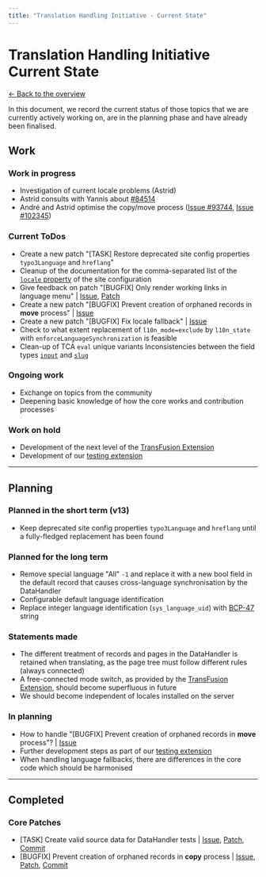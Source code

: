 ```yaml
---
title: "Translation Handling Initiative - Current State"
---
```


# Translation Handling Initiative<br>Current State

[← Back to the overview](https://notes.typo3.org/s/f3ae8fZSD)

In this document, we record the current status of those topics that we are currently actively working on, are in the planning phase and have already been finalised.

## Work

### Work in progress
- Investigation of current locale problems (Astrid)
- Astrid consults with Yannis about [#84514](https://review.typo3.org/c/Packages/TYPO3.CMS/+/84514)
- André and Astrid optimise the copy/move process ([Issue #93744](https://forge.typo3.org/issues/93744), [Issue #102345](https://forge.typo3.org/issues/102345))

### Current ToDos

- Create a new patch "[TASK] Restore deprecated site config properties `typo3Language` and `hreflang`"
- Cleanup of the documentation for the comma-separated list of the [`locale` property](https://docs.typo3.org/m/typo3/reference-coreapi/main/en-us/ApiOverview/SiteHandling/AddLanguages.html#confval-sitehandling-addinglanguages-locale) of the site configuration
- Give feedback on patch "[BUGFIX] Only render working links in language menu" | [Issue](https://forge.typo3.org/issues/103658), [Patch](https://review.typo3.org/c/Packages/TYPO3.CMS/+/84514)
- Create a new patch "[BUGFIX] Prevent creation of orphaned records in **move** process" | [Issue](https://forge.typo3.org/issues/102345)
- Create a new patch "[BUGFIX] Fix locale fallback" | [Issue](https://forge.typo3.org/issues/103887)
- Check to what extent replacement of `l10n_mode=exclude` by `l10n_state` with `enforceLanguageSynchronization` is feasible
- Clean-up of TCA `eval` unique variants Inconsistencies between the field types [`input`](https://docs.typo3.org/m/typo3/reference-tca/main/en-us/ColumnsConfig/Type/Input/Properties/Eval.html#columns-input-properties-eval) and [`slug`](https://docs.typo3.org/m/typo3/reference-tca/main/en-us/ColumnsConfig/Type/Slug/Properties/Eval.html#columns-slug-properties-eval)

### Ongoing work

- Exchange on topics from the community
- Deepening basic knowledge of how the core works and contribution processes

### Work on hold

- Development of the next level of the [TransFusion Extension](https://extensions.typo3.org/extension/transfusion)
- Development of our [testing extension](https://github.com/t3thi/translation-handling)

---

## Planning

### Planned in the short term (v13)

- Keep deprecated site config properties `typo3Language` and `hreflang` until a fully-fledged replacement has been found

### Planned for the long term
- Remove special language "All" `-1` and replace it with a new bool field in the default record that causes cross-language synchronisation by the DataHandler
- Configurable default language identification
- Replace integer language identification (`sys_language_uid`) with [BCP-47](https://www.ietf.org/rfc/bcp/bcp47.html) string

### Statements made

- The different treatment of records and pages in the DataHandler is retained when translating, as the page tree must follow different rules (always connected)
- A free-connected mode switch, as provided by the [TransFusion Extension](https://extensions.typo3.org/extension/transfusion), should become superfluous in future
- We should become independent of locales installed on the server

### In planning

- How to handle "[BUGFIX] Prevent creation of orphaned records in **move** process"? | [Issue](https://forge.typo3.org/issues/102345)
- Further development steps as part of our [testing extension](https://github.com/t3thi/translation-handling)
- When handling language fallbacks, there are differences in the core code which should be harmonised

---

## Completed

### Core Patches

- [TASK] Create valid source data for DataHandler tests | [Issue](https://forge.typo3.org/issues/103734), [Patch](https://review.typo3.org/c/Packages/TYPO3.CMS/+/83632), [Commit](https://github.com/TYPO3/typo3/commit/eef9e63a4ec79f891dbf6e589a1ac83d86e423d9)
- [BUGFIX] Prevent creation of orphaned records in **copy** process |  [Issue](https://forge.typo3.org/issues/103828), [Patch](https://review.typo3.org/c/Packages/TYPO3.CMS/+/84237), [Commit](https://github.com/TYPO3/typo3/commit/d28f7b04d823142a59581019fe04c1d22cf6921e)